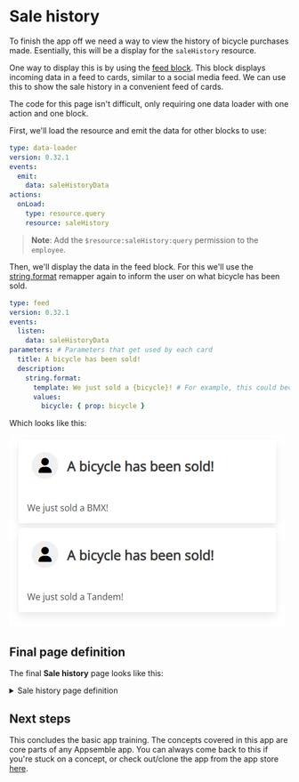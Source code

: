 # Sale history

To finish the app off we need a way to view the history of bicycle purchases made. Esentially, this
will be a display for the `saleHistory` resource.

One way to display this is by using the [feed block](/blocks/@appsemble/feed). This block displays
incoming data in a feed to cards, similar to a social media feed. We can use this to show the sale
history in a convenient feed of cards.

The code for this page isn't difficult, only requiring one data loader with one action and one
block.

First, we'll load the resource and emit the data for other blocks to use:

```yaml copy block-snippet
type: data-loader
version: 0.32.1
events:
  emit:
    data: saleHistoryData
actions:
  onLoad:
    type: resource.query
    resource: saleHistory
```

> **Note**: Add the `$resource:saleHistory:query` permission to the `employee`.

Then, we'll display the data in the feed block. For this we'll use the
[string.format](/docs/remappers/strings#string.format) remapper again to inform the user on what
bicycle has been sold.

```yaml copy block-snippet
type: feed
version: 0.32.1
events:
  listen:
    data: saleHistoryData
parameters: # Parameters that get used by each card
  title: A bicycle has been sold!
  description:
    string.format:
      template: We just sold a {bicycle}! # For example, this could become 'We just sold a BMX!'
      values:
        bicycle: { prop: bicycle }
```

Which looks like this:

![Feed of cards that show a history of what bicycles have been sold](assets/sale-history-feed.png 'Sale history feed')

## Final page definition

The final **Sale history** page looks like this:

<details>
<summary>Sale history page definition</summary>

```yaml copy page-snippet
name: Sale history
blocks:
  - type: data-loader
    version: 0.32.1
    events:
      emit:
        data: saleHistoryData
    actions:
      onLoad:
        type: resource.query
        resource: saleHistory
  - type: feed
    version: 0.32.1
    events:
      listen:
        data: saleHistoryData
    parameters:
      title: A bicycle has been sold!
      description:
        string.format:
          template: We just sold a {bicycle}!
          values:
            bicycle: { prop: bicycle }
```

</details>

## Next steps

This concludes the basic app training. The concepts covered in this app are core parts of any
Appsemble app. You can always come back to this if you're stuck on a concept, or check out/clone the
app from the app store [here](/apps/1/bicycle-store).

<!-- TODO: Link to officially published app -->
